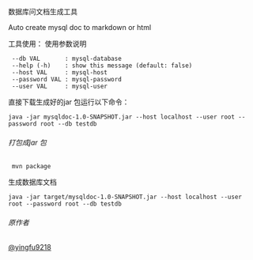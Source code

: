 数据库问文档生成工具

Auto create mysql doc to markdown or html

工具使用：
使用参数说明

```
 --db VAL       : mysql-database
 --help (-h)    : show this message (default: false)
 --host VAL     : mysql-host
 --password VAL : mysql-password
 --user VAL     : mysql-user
```

直接下载生成好的jar 包运行以下命令：

```
java -jar mysqldoc-1.0-SNAPSHOT.jar --host localhost --user root --password root --db testdb
```


######  打包成jar 包 
```
 mvn package

```

生成数据库文档
```
java -jar target/mysqldoc-1.0-SNAPSHOT.jar --host localhost --user root --password root --db testdb
```

######  原作者

[@yingfu9218](https://github.com/yingfu9218/mysqldoc)
